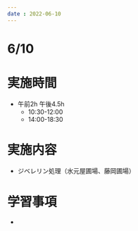```yaml
---
date : 2022-06-10
---
```


# 6/10

# 実施時間

- 午前2h 午後4.5h
    - 10:30-12:00
    - 14:00-18:30

# 実施内容

- ジベレリン処理（水元屋圃場、藤岡圃場）

# 学習事項

-